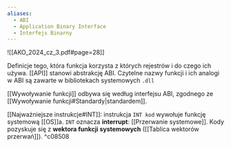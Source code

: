 ```yaml
---
aliases:
  - ABI
  - Application Binary Interface
  - Interfejs Binarny
---
```

![[AKO_2024_cz_3.pdf#page=28]]

Definicje tego, która funkcja korzysta z których rejestrów i do czego ich używa.
[[API]] stanowi abstrakcję ABI. Czytelne nazwy funkcji i ich analogi w ABI są zawarte w bibliotekach systemowych `.dll`

[[Wywoływanie funkcji]] odbywa się według interfejsu ABI, zgodnego ze [[Wywoływanie funkcji#Standardy|standardem]].

[[Najważniejsze instrukcje#INT]]: instrukcja `INT kod` wywołuje funkcję systemową [[OS]]a. `INT` oznacza **interrupt**: [[Przerwanie systemowe]].
Kody pozyskuje się z **wektora funkcji systemowych** ([[Tablica wektorów przerwań]]). ^c08508